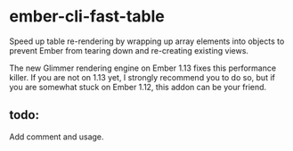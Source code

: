 # ember-cli-fast-table
Speed up table re-rendering by wrapping up array elements into objects to prevent Ember from tearing down and re-creating existing views.

The new Glimmer rendering engine on Ember 1.13 fixes this performance killer. If you are not on 1.13 yet, I strongly recommend you to do so, but if you are somewhat stuck on Ember 1.12, this addon can be your friend.

## todo:
Add comment and usage.


